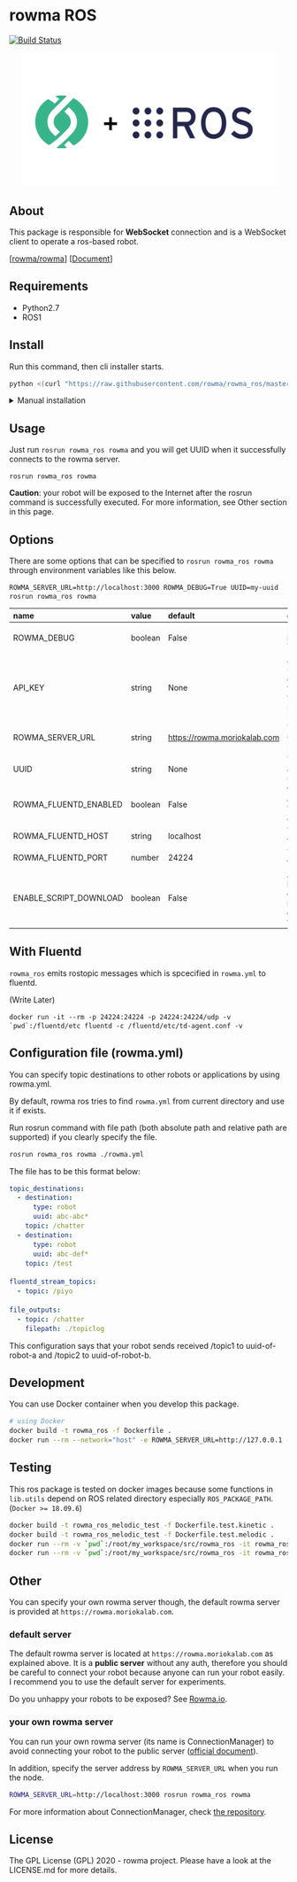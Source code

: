 # rowma ROS
[![Build Status](https://travis-ci.com/asmsuechan/rowma_ros.svg?branch=master)](https://travis-ci.com/asmsuechan/rowma_ros)

<p align="center">
  <img width="460" src="/logo.png">
</p>

## About
This package is responsible for **WebSocket** connection and is a WebSocket client to operate a ros-based robot.

[[rowma/rowma](https://github.com/rowma/rowma)] [[Document](https://rowma.github.io/documentation/en/rowma-ros-overview)]

## Requirements
* Python2.7
* ROS1

## Install
Run this command, then cli installer starts.

```sh
python <(curl "https://raw.githubusercontent.com/rowma/rowma_ros/master/install.py" -s -N)
```

<details><summary>Manual installation</summary>
<p>
You can install `rowma_ros` manually if you fail the installation by the above command.

```sh
cd ~/catkin_ws/src
git clone https://github.com/asmsuechan/rowma_ros
cd rowma_ros
pip install -r requirements.txt
catkin_make
```
</p>
</details>

## Usage
Just run `rosrun rowma_ros rowma` and you will get UUID when it successfully connects to the rowma server.

```
rosrun rowma_ros rowma
```

**Caution**: your robot will be exposed to the Internet after the rosrun command is successfully executed. For more information, see Other section in this page.

## Options
There are some options that can be specified to `rosrun rowma_ros rowma` through environment variables like this below.

```
ROWMA_SERVER_URL=http://localhost:3000 ROWMA_DEBUG=True UUID=my-uuid rosrun rowma_ros rowma
```

|name|value|default|description|
|:-|:-|:-|:-|
|ROWMA_DEBUG|boolean|False|Debug logs are shown if you set this value as True.|
|API_KEY|string|None|API_KEY can be specified for authentication. This value is used along with an authenticator server specified by ROWMA_SERVER_URL.|
|ROWMA_SERVER_URL|string|https://rowma.moriokalab.com|This value describes ConnectionManager URL.|
|UUID|string|None|You can set an arbitrary UUID by using this variable.|
|ROWMA_FLUENTD_ENABLED|boolean|False|We support fluentd to emit rostopic  data. Set True to enable fluentd emission.|
|ROWMA_FLUENTD_HOST|string|localhost|You can specify your fluentd's host name.|
|ROWMA_FLUENTD_PORT|number|24224|You can specify your fluentd's port number.|
|ENABLE_SCRIPT_DOWNLOAD|boolean|False|Any python code will be downloaded and executed as a ROS node in `rowma directory/scripts` if you set this value True.|

## With Fluentd
`rowma_ros` emits rostopic messages which is spcecified in `rowma.yml` to fluentd.

(Write Later)

```
docker run -it --rm -p 24224:24224 -p 24224:24224/udp -v `pwd`:/fluentd/etc fluentd -c /fluentd/etc/td-agent.conf -v
```

## Configuration file (rowma.yml)
You can specify topic destinations to other robots or applications by using rowma.yml.

By default, rowma ros tries to find `rowma.yml` from current directory and use it if exists.

Run rosrun command with file path (both absolute path and relative path are supported) if you clearly specify the file.

```sh
rosrun rowma_ros rowma ./rowma.yml
```

The file has to be this format below:

```yaml
topic_destinations:
  - destination:
      type: robot
      uuid: abc-abc*
    topic: /chatter
  - destination:
      type: robot
      uuid: abc-def*
    topic: /test

fluentd_stream_topics:
  - topic: /piyo

file_outputs:
  - topic: /chatter
    filepath: ./topiclog
```

This configuration says that your robot sends received /topic1 to uuid-of-robot-a and /topic2 to uuid-of-robot-b.

## Development
You can use Docker container when you develop this package.

```sh
# using Docker
docker build -t rowma_ros -f Dockerfile .
docker run --rm --network="host" -e ROWMA_SERVER_URL=http://127.0.0.1 -it rowma_ros
```

## Testing
This ros package is tested on docker images because some functions in `lib.utils` depend on ROS related directory especially `ROS_PACKAGE_PATH`. (`Docker >= 18.09.6`)

```sh
docker build -t rowma_ros_melodic_test -f Dockerfile.test.kinetic .
docker build -t rowma_ros_melodic_test -f Dockerfile.test.melodic .
docker run --rm -v `pwd`:/root/my_workspace/src/rowma_ros -it rowma_ros_kinetic_test
docker run --rm -v `pwd`:/root/my_workspace/src/rowma_ros -it rowma_ros_melodic_test
```

## Other
You can specify your own rowma server though, the default rowma server is provided at `https://rowma.moriokalab.com`.

### default server
The default rowma server is located at `https://rowma.moriokalab.com` as explained above. It is a **public server** without any auth, therefore you should be careful to connect your robot because anyone can run your robot easily. I recommend you to use the default server for experiments.

Do you unhappy your robots to be exposed? See [Rowma.io](https://rowma.io).

### your own rowma server
You can run your own rowma server (its name is ConnectionManager) to avoid connecting your robot to the public server ([official document](https://rowma.github.io/documentation/en/host-your-network)).

In addition, specify the server address by `ROWMA_SERVER_URL` when you run the node.

```sh
ROWMA_SERVER_URL=http://localhost:3000 rosrun rowma_ros rowma
```

For more information about ConnectionManager, check [the repository](https://github.com/rowma/rowma).

## License
The GPL License (GPL) 2020 - rowma project. Please have a look at the LICENSE.md for more details.
